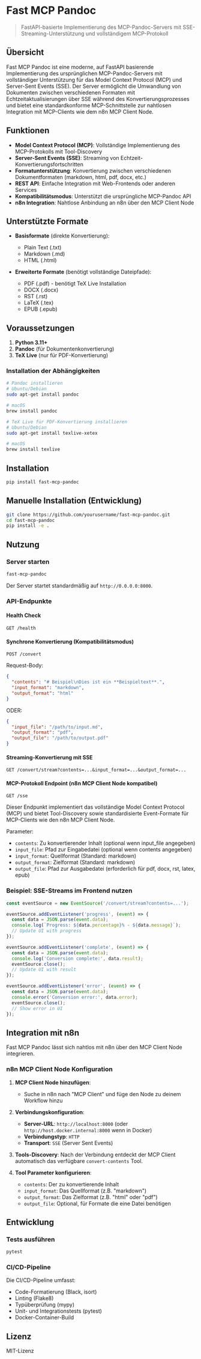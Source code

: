 # Fast MCP Pandoc

> FastAPI-basierte Implementierung des MCP-Pandoc-Servers mit SSE-Streaming-Unterstützung und vollständigem MCP-Protokoll

## Übersicht

Fast MCP Pandoc ist eine moderne, auf FastAPI basierende Implementierung des ursprünglichen MCP-Pandoc-Servers mit vollständiger Unterstützung für das Model Context Protocol (MCP) und Server-Sent Events (SSE). Der Server ermöglicht die Umwandlung von Dokumenten zwischen verschiedenen Formaten mit Echtzeitaktualisierungen über SSE während des Konvertierungsprozesses und bietet eine standardkonforme MCP-Schnittstelle zur nahtlosen Integration mit MCP-Clients wie dem n8n MCP Client Node.

## Funktionen

- **Model Context Protocol (MCP)**: Vollständige Implementierung des MCP-Protokolls mit Tool-Discovery
- **Server-Sent Events (SSE)**: Streaming von Echtzeit-Konvertierungsfortschritten
- **Formatunterstützung**: Konvertierung zwischen verschiedenen Dokumentformaten (markdown, html, pdf, docx, etc.)
- **REST API**: Einfache Integration mit Web-Frontends oder anderen Services
- **Kompatibilitätsmodus**: Unterstützt die ursprüngliche MCP-Pandoc API
- **n8n Integration**: Nahtlose Anbindung an n8n über den MCP Client Node

## Unterstützte Formate

- **Basisformate** (direkte Konvertierung):
  - Plain Text (.txt)
  - Markdown (.md)
  - HTML (.html)

- **Erweiterte Formate** (benötigt vollständige Dateipfade):
  - PDF (.pdf) - benötigt TeX Live Installation
  - DOCX (.docx)
  - RST (.rst)
  - LaTeX (.tex)
  - EPUB (.epub)

## Voraussetzungen

1. **Python 3.11+**
2. **Pandoc** (für Dokumentenkonvertierung)
3. **TeX Live** (nur für PDF-Konvertierung)

### Installation der Abhängigkeiten

```bash
# Pandoc installieren
# Ubuntu/Debian
sudo apt-get install pandoc

# macOS
brew install pandoc

# TeX Live für PDF-Konvertierung installieren
# Ubuntu/Debian
sudo apt-get install texlive-xetex

# macOS
brew install texlive
```

## Installation

```bash
pip install fast-mcp-pandoc
```

## Manuelle Installation (Entwicklung)

```bash
git clone https://github.com/yourusername/fast-mcp-pandoc.git
cd fast-mcp-pandoc
pip install -e .
```

## Nutzung

### Server starten

```bash
fast-mcp-pandoc
```

Der Server startet standardmäßig auf `http://0.0.0.0:8000`.

### API-Endpunkte

#### Health Check

```http
GET /health
```

#### Synchrone Konvertierung (Kompatibilitätsmodus)

```http
POST /convert
```

Request-Body:

```json
{
  "contents": "# Beispiel\nDies ist ein **Beispieltext**.",
  "input_format": "markdown",
  "output_format": "html"
}
```

ODER:

```json
{
  "input_file": "/path/to/input.md",
  "output_format": "pdf",
  "output_file": "/path/to/output.pdf"
}
```

#### Streaming-Konvertierung mit SSE

```http
GET /convert/stream?contents=...&input_format=...&output_format=...
```

#### MCP-Protokoll Endpoint (n8n MCP Client Node kompatibel)

```http
GET /sse
```

Dieser Endpunkt implementiert das vollständige Model Context Protocol (MCP) und bietet Tool-Discovery sowie standardisierte Event-Formate für MCP-Clients wie den n8n MCP Client Node.

Parameter:

- `contents`: Zu konvertierender Inhalt (optional wenn input_file angegeben)
- `input_file`: Pfad zur Eingabedatei (optional wenn contents angegeben)
- `input_format`: Quellformat (Standard: markdown)
- `output_format`: Zielformat (Standard: markdown)
- `output_file`: Pfad zur Ausgabedatei (erforderlich für pdf, docx, rst, latex, epub)

### Beispiel: SSE-Streams im Frontend nutzen

```javascript
const eventSource = new EventSource('/convert/stream?contents=...');

eventSource.addEventListener('progress', (event) => {
  const data = JSON.parse(event.data);
  console.log(`Progress: ${data.percentage}% - ${data.message}`);
  // Update UI with progress
});

eventSource.addEventListener('complete', (event) => {
  const data = JSON.parse(event.data);
  console.log('Conversion complete:', data.result);
  eventSource.close();
  // Update UI with result
});

eventSource.addEventListener('error', (event) => {
  const data = JSON.parse(event.data);
  console.error('Conversion error:', data.error);
  eventSource.close();
  // Show error in UI
});
```

## Integration mit n8n

Fast MCP Pandoc lässt sich nahtlos mit n8n über den MCP Client Node integrieren.

### n8n MCP Client Node Konfiguration

1. **MCP Client Node hinzufügen**:
   - Suche in n8n nach "MCP Client" und füge den Node zu deinem Workflow hinzu

2. **Verbindungskonfiguration**:
   - **Server-URL**: `http://localhost:8000` (oder `http://host.docker.internal:8000` wenn in Docker)
   - **Verbindungstyp**: `HTTP`
   - **Transport**: `SSE` (Server Sent Events)

3. **Tools-Discovery**:
   Nach der Verbindung entdeckt der MCP Client automatisch das verfügbare `convert-contents` Tool.

4. **Tool Parameter konfigurieren**:
   - `contents`: Der zu konvertierende Inhalt
   - `input_format`: Das Quellformat (z.B. "markdown")
   - `output_format`: Das Zielformat (z.B. "html" oder "pdf")
   - `output_file`: Optional, für Formate die eine Datei benötigen

## Entwicklung

### Tests ausführen

```bash
pytest
```

### CI/CD-Pipeline

Die CI/CD-Pipeline umfasst:

- Code-Formatierung (Black, isort)
- Linting (Flake8)
- Typüberprüfung (mypy)
- Unit- und Integrationstests (pytest)
- Docker-Container-Build

## Lizenz

MIT-Lizenz
